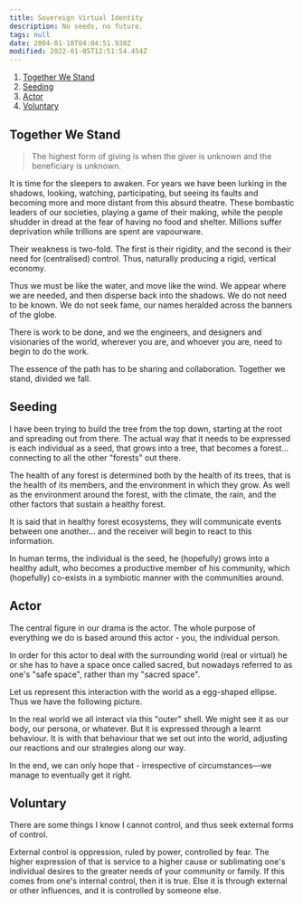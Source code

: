 ```yaml
---
title: Sovereign Virtual Identity
description: No seeds, no future.
tags: null
date: 2004-01-18T04:04:51.930Z
modified: 2022-01-05T12:51:54.454Z
---
```


1. [Together We Stand](#together-we-stand)
2. [Seeding](#seeding)
3. [Actor](#actor)
4. [Voluntary](#voluntary)

## Together We Stand

> The highest form of giving is when the giver is unknown and the beneficiary is unknown.

It is time for the sleepers to awaken. For years we have been lurking in the shadows, looking, watching, participating, but seeing its faults and becoming more and more distant from this absurd theatre. These bombastic leaders of our societies, playing a game of their making, while the people shudder in dread at the fear of having no food and shelter. Millions suffer deprivation while trillions are spent are vapourware.

Their weakness is two-fold. The first is their rigidity, and the second is their need for (centralised) control. Thus, naturally producing a rigid, vertical economy.

Thus we must be like the water, and move like the wind. We appear where we are needed, and then disperse back into the shadows. We do not need to be known. We do not seek fame, our names heralded across the banners of the globe.

There is work to be done, and we the engineers, and designers and visionaries of the world, wherever you are, and whoever you are, need to begin to do the work.

The essence of the path has to be sharing and collaboration. Together we stand, divided we fall.

## Seeding

I have been trying to build the tree from the top down, starting at the root and spreading out from there. The actual way that it needs to be expressed is each individual as a seed, that grows into a tree, that becomes a forest... connecting to all the other "forests" out there.

The health of any forest is determined both by the health of its trees, that is the health of its members, and the environment in which they grow. As well as the environment around the forest, with the climate, the rain, and the other factors that sustain a healthy forest.

It is said that in healthy forest ecosystems, they will communicate events between one another... and the receiver will begin to react to this information.

In human terms, the individual is the seed, he (hopefully) grows into a healthy adult, who becomes a productive member of his community, which (hopefully) co-exists in a symbiotic manner with the communities around.

## Actor

The central figure in our drama is the actor. The whole purpose of everything we do is based around this actor - you, the individual person.

In order for this actor to deal with the surrounding world (real or virtual) he or she has to have a space once called sacred, but nowadays referred to as one's "safe space", rather than my "sacred space".

Let us represent this interaction with the world as a egg-shaped ellipse. Thus we have the following picture.

In the real world we all interact via this "outer" shell. We might see it as our body, our persona, or whatever. But it is expressed through a learnt behaviour. It is with that behaviour that we set out into the world, adjusting our reactions and our strategies along our way.

In the end, we can only hope that - irrespective of circumstances&mdash;we manage to eventually get it right.

## Voluntary

There are some things I know I cannot control, and thus seek external forms of control.

External control is oppression, ruled by power, controlled by fear. The higher expression of that is service to a higher cause or sublimating one's individual desires to the greater needs of your community or family. If this comes from one's internal control, then it is true. Else it is through external or other influences, and it is controlled by someone else.

